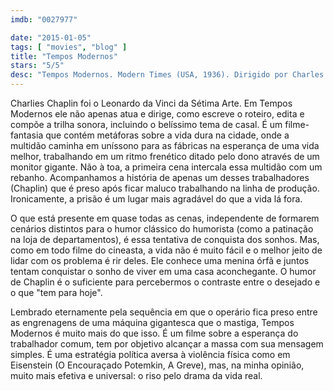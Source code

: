 ```yaml
---
imdb: "0027977"

date: "2015-01-05"
tags: [ "movies", "blog" ]
title: "Tempos Modernos"
stars: "5/5"
desc: "Tempos Modernos. Modern Times (USA, 1936). Dirigido por Charles Chaplin. Escrito por Charles Chaplin. Com Charles Chaplin, Paulette Goddard, Henry Bergman, Tiny Sandford, Chester Conklin, Hank Mann, Stanley Blystone, Garcia Al Ernest, Richard Alexander."
---
```

Charlies Chaplin foi o Leonardo da Vinci da Sétima Arte. Em Tempos Modernos ele não apenas atua e dirige, como escreve o roteiro, edita e compõe a trilha sonora, incluindo o belíssimo tema de casal. É um filme-fantasia que contém metáforas sobre a vida dura na cidade, onde a multidão caminha em uníssono para as fábricas na esperança de uma vida melhor, trabalhando em um ritmo frenético ditado pelo dono através de um monitor gigante. Não à toa, a primeira cena intercala essa multidão com um rebanho. Acompanhamos a história de apenas um desses trabalhadores (Chaplin) que é preso após ficar maluco trabalhando na linha de produção. Ironicamente, a prisão é um lugar mais agradável do que a vida lá fora.

O que está presente em quase todas as cenas, independente de formarem cenários distintos para o humor clássico do humorista (como a patinação na loja de departamentos), é essa tentativa de conquista dos sonhos. Mas, como em todo filme do cineasta, a vida não é muito fácil e o melhor jeito de lidar com os problema é rir deles. Ele conhece uma menina órfã e juntos tentam conquistar o sonho de viver em uma casa aconchegante. O humor de Chaplin é o suficiente para percebermos o contraste entre o desejado e o que "tem para hoje".

Lembrado eternamente pela sequência em que o operário fica preso entre as engrenagens de uma máquina gigantesca que o mastiga, Tempos Modernos é muito mais do que isso. É um filme sobre a esperança do trabalhador comum, tem por objetivo alcançar a massa com sua mensagem simples. É uma estratégia política aversa à violência física como em Eisenstein (O Encouraçado Potemkin, A Greve), mas, na minha opinião, muito mais efetiva e universal: o riso pelo drama da vida real.
